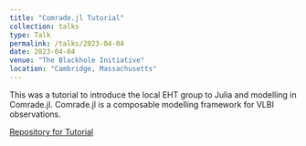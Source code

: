```yaml
---
title: "Comrade.jl Tutorial"
collection: talks
type: Talk
permalink: /talks/2023-04-04
date: 2023-04-04
venue: "The Blackhole Initiative"
location: "Cambridge, Massachusetts"
---
```


This was a tutorial to introduce the local EHT group to Julia and modelling in Comrade.jl. Comrade.jl is a composable modelling framework for VLBI observations.

[Repository for Tutorial](https://github.com/dchang10/ComradeTutorial)
